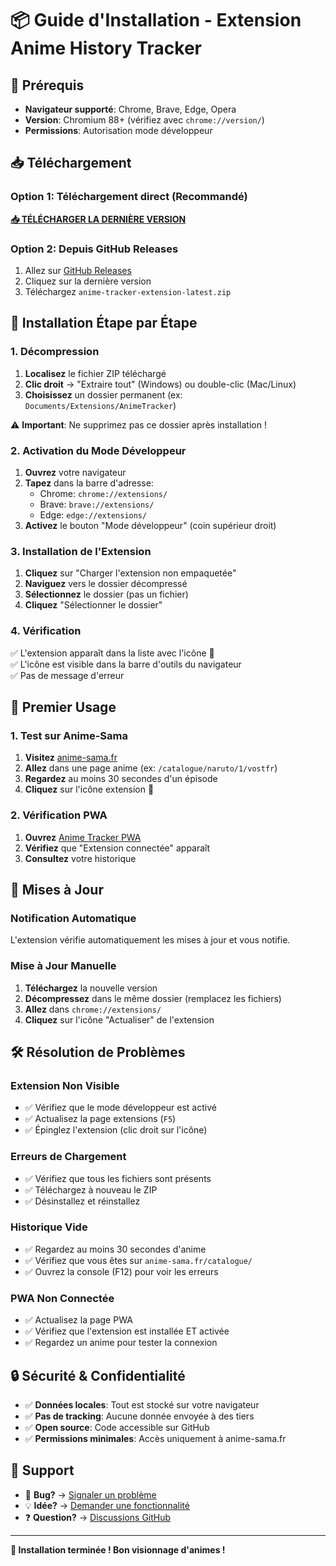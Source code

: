 # 📦 Guide d'Installation - Extension Anime History Tracker

## 🎯 Prérequis

- **Navigateur supporté**: Chrome, Brave, Edge, Opera
- **Version**: Chromium 88+ (vérifiez avec `chrome://version/`)
- **Permissions**: Autorisation mode développeur

## 📥 Téléchargement

### Option 1: Téléchargement direct (Recommandé)

**[📥 TÉLÉCHARGER LA DERNIÈRE VERSION](https://github.com/emicol/animeTracker/releases/latest/download/anime-tracker-extension-latest.zip)**

### Option 2: Depuis GitHub Releases

1. Allez sur [GitHub Releases](https://github.com/emicol/animeTracker/releases)
2. Cliquez sur la dernière version
3. Téléchargez `anime-tracker-extension-latest.zip`

## 🔧 Installation Étape par Étape

### 1. Décompression

1. **Localisez** le fichier ZIP téléchargé
2. **Clic droit** → "Extraire tout" (Windows) ou double-clic (Mac/Linux)
3. **Choisissez** un dossier permanent (ex: `Documents/Extensions/AnimeTracker`)

⚠️ **Important**: Ne supprimez pas ce dossier après installation !

### 2. Activation du Mode Développeur

1. **Ouvrez** votre navigateur
2. **Tapez** dans la barre d'adresse:
   - Chrome: `chrome://extensions/`
   - Brave: `brave://extensions/`
   - Edge: `edge://extensions/`
3. **Activez** le bouton "Mode développeur" (coin supérieur droit)

### 3. Installation de l'Extension

1. **Cliquez** sur "Charger l'extension non empaquetée"
2. **Naviguez** vers le dossier décompressé
3. **Sélectionnez** le dossier (pas un fichier)
4. **Cliquez** "Sélectionner le dossier"

### 4. Vérification

✅ L'extension apparaît dans la liste avec l'icône 🎌  
✅ L'icône est visible dans la barre d'outils du navigateur  
✅ Pas de message d'erreur

## 🎌 Premier Usage

### 1. Test sur Anime-Sama

1. **Visitez** [anime-sama.fr](https://anime-sama.fr)
2. **Allez** dans une page anime (ex: `/catalogue/naruto/1/vostfr`)
3. **Regardez** au moins 30 secondes d'un épisode
4. **Cliquez** sur l'icône extension 🎌

### 2. Vérification PWA

1. **Ouvrez** [Anime Tracker PWA](https://emicol.github.io/animeTracker/)
2. **Vérifiez** que "Extension connectée" apparaît
3. **Consultez** votre historique

## 🔄 Mises à Jour

### Notification Automatique

L'extension vérifie automatiquement les mises à jour et vous notifie.

### Mise à Jour Manuelle

1. **Téléchargez** la nouvelle version
2. **Décompressez** dans le même dossier (remplacez les fichiers)
3. **Allez** dans `chrome://extensions/`
4. **Cliquez** sur l'icône "Actualiser" de l'extension

## 🛠️ Résolution de Problèmes

### Extension Non Visible

- ✅ Vérifiez que le mode développeur est activé
- ✅ Actualisez la page extensions (`F5`)
- ✅ Épinglez l'extension (clic droit sur l'icône)

### Erreurs de Chargement

- ✅ Vérifiez que tous les fichiers sont présents
- ✅ Téléchargez à nouveau le ZIP
- ✅ Désinstallez et réinstallez

### Historique Vide

- ✅ Regardez au moins 30 secondes d'anime
- ✅ Vérifiez que vous êtes sur `anime-sama.fr/catalogue/`
- ✅ Ouvrez la console (F12) pour voir les erreurs

### PWA Non Connectée

- ✅ Actualisez la page PWA
- ✅ Vérifiez que l'extension est installée ET activée
- ✅ Regardez un anime pour tester la connexion

## 🔒 Sécurité & Confidentialité

- ✅ **Données locales**: Tout est stocké sur votre navigateur
- ✅ **Pas de tracking**: Aucune donnée envoyée à des tiers
- ✅ **Open source**: Code accessible sur GitHub
- ✅ **Permissions minimales**: Accès uniquement à anime-sama.fr

## 💬 Support

- 🐛 **Bug?** → [Signaler un problème](https://github.com/emicol/animeTracker/issues/new?template=bug_report.md)
- 💡 **Idée?** → [Demander une fonctionnalité](https://github.com/emicol/animeTracker/issues/new?template=feature_request.md)
- ❓ **Question?** → [Discussions GitHub](https://github.com/emicol/animeTracker/discussions)

---

**🎌 Installation terminée ! Bon visionnage d'animes !**
